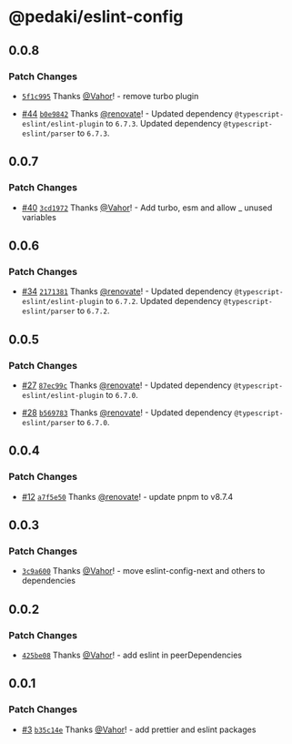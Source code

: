 # @pedaki/eslint-config

## 0.0.8

### Patch Changes

- [`5f1c995`](https://github.com/PedakiHQ/pedaki/commit/5f1c9958d531b882318d5bda647df4a223dd5174) Thanks [@Vahor](https://github.com/Vahor)! - remove turbo plugin

- [#44](https://github.com/PedakiHQ/pedaki/pull/44) [`b0e9842`](https://github.com/PedakiHQ/pedaki/commit/b0e9842634ad3087f1c273f343103104d9113ae2) Thanks [@renovate](https://github.com/apps/renovate)! - Updated dependency `@typescript-eslint/eslint-plugin` to `6.7.3`.
  Updated dependency `@typescript-eslint/parser` to `6.7.3`.

## 0.0.7

### Patch Changes

- [#40](https://github.com/PedakiHQ/pedaki/pull/40) [`3cd1972`](https://github.com/PedakiHQ/pedaki/commit/3cd1972d4c7dc32ee9103d83b65e8fe575a381dc) Thanks [@Vahor](https://github.com/Vahor)! - Add turbo, esm and allow \_ unused variables

## 0.0.6

### Patch Changes

- [#34](https://github.com/PedakiHQ/pedaki/pull/34) [`2171381`](https://github.com/PedakiHQ/pedaki/commit/21713816c384c26e4d4b56406d5140c94410224d) Thanks [@renovate](https://github.com/apps/renovate)! - Updated dependency `@typescript-eslint/eslint-plugin` to `6.7.2`.
  Updated dependency `@typescript-eslint/parser` to `6.7.2`.

## 0.0.5

### Patch Changes

- [#27](https://github.com/PedakiHQ/pedaki/pull/27) [`87ec99c`](https://github.com/PedakiHQ/pedaki/commit/87ec99cc8022272fc9ccb1aed45fb4ef3ccdf61c) Thanks [@renovate](https://github.com/apps/renovate)! - Updated dependency `@typescript-eslint/eslint-plugin` to `6.7.0`.

- [#28](https://github.com/PedakiHQ/pedaki/pull/28) [`b569783`](https://github.com/PedakiHQ/pedaki/commit/b5697834dd48eec62baaaca3218aa1e1c4093974) Thanks [@renovate](https://github.com/apps/renovate)! - Updated dependency `@typescript-eslint/parser` to `6.7.0`.

## 0.0.4

### Patch Changes

- [#12](https://github.com/PedakiHQ/pedaki/pull/12) [`a7f5e50`](https://github.com/PedakiHQ/pedaki/commit/a7f5e50e20947ca800683b0ca90b32647c4ae4ff) Thanks [@renovate](https://github.com/apps/renovate)! - update pnpm to v8.7.4

## 0.0.3

### Patch Changes

- [`3c9a600`](https://github.com/PedakiHQ/pedaki/commit/3c9a600862c98437b71952c806910e30a36e85e0) Thanks [@Vahor](https://github.com/Vahor)! - move eslint-config-next and others to dependencies

## 0.0.2

### Patch Changes

- [`425be08`](https://github.com/PedakiHQ/pedaki/commit/425be082980337501538f4119ecd3b38c588f627) Thanks [@Vahor](https://github.com/Vahor)! - add eslint in peerDependencies

## 0.0.1

### Patch Changes

- [#3](https://github.com/PedakiHQ/pedaki/pull/3) [`b35c14e`](https://github.com/PedakiHQ/pedaki/commit/b35c14ed0deee6070b064f9a7c145ee9ca000936) Thanks [@Vahor](https://github.com/Vahor)! - add prettier and eslint packages
